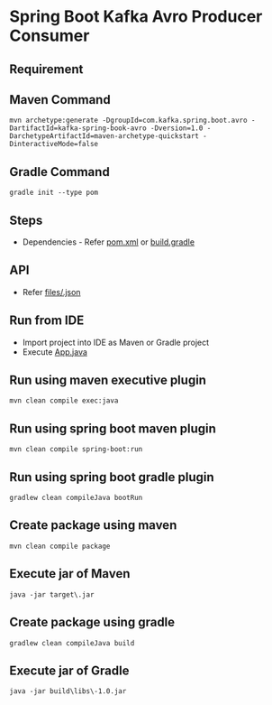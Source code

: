 # Spring Boot Kafka Avro Producer Consumer

## Requirement


## Maven Command
```
mvn archetype:generate -DgroupId=com.kafka.spring.boot.avro -DartifactId=kafka-spring-book-avro -Dversion=1.0 -DarchetypeArtifactId=maven-archetype-quickstart -DinteractiveMode=false
```

## Gradle Command
```
gradle init --type pom
```

## Steps
* Dependencies - Refer [pom.xml](pom.xml) or [build.gradle](build.gradle)

## API
* Refer [files/.json](files/.json)

## Run from IDE
* Import project into IDE as Maven or Gradle project
* Execute [App.java](src/main/java/spring/boot/actuator/.java)

## Run using maven executive plugin
```
mvn clean compile exec:java
```

## Run using spring boot maven plugin
```
mvn clean compile spring-boot:run
```

## Run using spring boot gradle plugin
```
gradlew clean compileJava bootRun
```

## Create package using maven
```
mvn clean compile package
```

## Execute jar of Maven
```
java -jar target\.jar
```

## Create package using gradle
```
gradlew clean compileJava build
```

## Execute jar of Gradle
```
java -jar build\libs\-1.0.jar
```